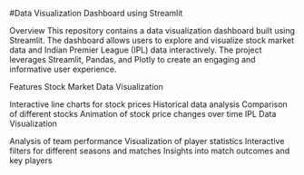 #Data Visualization Dashboard using Streamlit

Overview
This repository contains a data visualization dashboard built using Streamlit. The dashboard allows users to explore and visualize stock market data and Indian Premier League (IPL) data interactively. The project leverages Streamlit, Pandas, and Plotly to create an engaging and informative user experience.

Features
Stock Market Data Visualization

Interactive line charts for stock prices
Historical data analysis
Comparison of different stocks
Animation of stock price changes over time
IPL Data Visualization

Analysis of team performance
Visualization of player statistics
Interactive filters for different seasons and matches
Insights into match outcomes and key players
